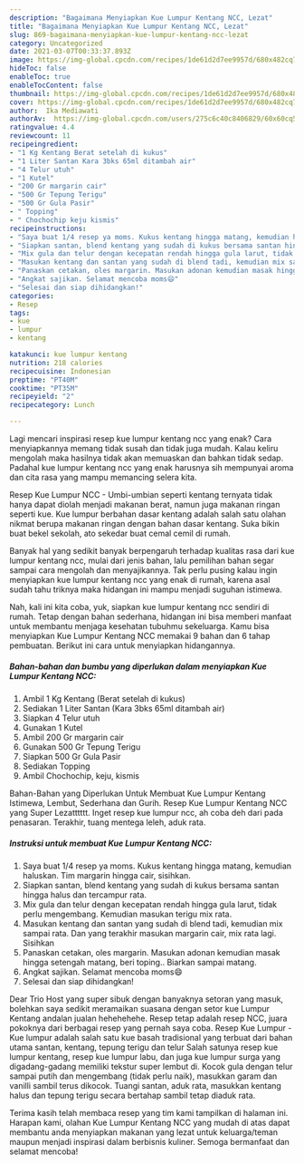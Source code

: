 ```yaml
---
description: "Bagaimana Menyiapkan Kue Lumpur Kentang NCC, Lezat"
title: "Bagaimana Menyiapkan Kue Lumpur Kentang NCC, Lezat"
slug: 869-bagaimana-menyiapkan-kue-lumpur-kentang-ncc-lezat
category: Uncategorized
date: 2021-03-07T00:33:37.893Z
image: https://img-global.cpcdn.com/recipes/1de61d2d7ee9957d/680x482cq70/kue-lumpur-kentang-ncc-foto-resep-utama.jpg
hideToc: false
enableToc: true
enableTocContent: false
thumbnail: https://img-global.cpcdn.com/recipes/1de61d2d7ee9957d/680x482cq70/kue-lumpur-kentang-ncc-foto-resep-utama.jpg
cover: https://img-global.cpcdn.com/recipes/1de61d2d7ee9957d/680x482cq70/kue-lumpur-kentang-ncc-foto-resep-utama.jpg
author:  Ika Mediawati
authorAv:  https://img-global.cpcdn.com/users/275c6c40c8406829/60x60cq50/avatar.jpg
ratingvalue: 4.4
reviewcount: 11
recipeingredient:
- "1 Kg Kentang Berat setelah di kukus"
- "1 Liter Santan Kara 3bks 65ml ditambah air"
- "4 Telur utuh"
- "1 Kutel"
- "200 Gr margarin cair"
- "500 Gr Tepung Terigu"
- "500 Gr Gula Pasir"
- " Topping"
- " Chochochip keju kismis"
recipeinstructions:
- "Saya buat 1/4 resep ya moms. Kukus kentang hingga matang, kemudian haluskan. Tim margarin hingga cair, sisihkan."
- "Siapkan santan, blend kentang yang sudah di kukus bersama santan hingga halus dan tercampur rata."
- "Mix gula dan telur dengan kecepatan rendah hingga gula larut, tidak perlu mengembang. Kemudian masukan terigu mix rata."
- "Masukan kentang dan santan yang sudah di blend tadi, kemudian mix sampai rata. Dan yang terakhir masukan margarin cair, mix rata lagi. Sisihkan"
- "Panaskan cetakan, oles margarin. Masukan adonan kemudian masak hingga setengah matang, beri toping.. Biarkan sampai matang."
- "Angkat sajikan. Selamat mencoba moms😄"
- "Selesai dan siap dihidangkan!"
categories:
- Resep
tags:
- kue
- lumpur
- kentang

katakunci: kue lumpur kentang 
nutrition: 218 calories
recipecuisine: Indonesian
preptime: "PT40M"
cooktime: "PT35M"
recipeyield: "2"
recipecategory: Lunch

---
```



Lagi mencari inspirasi resep kue lumpur kentang ncc yang enak? Cara menyiapkannya memang tidak susah dan tidak juga mudah. Kalau keliru mengolah maka hasilnya tidak akan memuaskan dan bahkan tidak sedap. Padahal kue lumpur kentang ncc yang enak harusnya sih mempunyai aroma dan cita rasa yang mampu memancing selera kita.


Resep Kue Lumpur NCC - Umbi-umbian seperti kentang ternyata tidak hanya dapat diolah menjadi makanan berat, namun juga makanan ringan seperti kue. Kue lumpur berbahan dasar kentang adalah salah satu olahan nikmat berupa makanan ringan dengan bahan dasar kentang. Suka bikin buat bekel sekolah, ato sekedar buat cemal cemil di rumah.

Banyak hal yang sedikit banyak berpengaruh terhadap kualitas rasa dari kue lumpur kentang ncc, mulai dari jenis bahan, lalu pemilihan bahan segar sampai cara mengolah dan menyajikannya. Tak perlu pusing kalau ingin menyiapkan kue lumpur kentang ncc yang enak di rumah, karena asal sudah tahu triknya maka hidangan ini mampu menjadi suguhan istimewa.


Nah, kali ini kita coba, yuk, siapkan kue lumpur kentang ncc sendiri di rumah. Tetap dengan bahan sederhana, hidangan ini bisa memberi manfaat untuk membantu menjaga kesehatan tubuhmu sekeluarga. Kamu bisa menyiapkan Kue Lumpur Kentang NCC memakai 9 bahan dan 6 tahap pembuatan. Berikut ini cara untuk menyiapkan hidangannya.

<!--inarticleads1-->

##### Bahan-bahan dan bumbu yang diperlukan dalam menyiapkan Kue Lumpur Kentang NCC:

1. Ambil 1 Kg Kentang (Berat setelah di kukus)
1. Sediakan 1 Liter Santan (Kara 3bks 65ml ditambah air)
1. Siapkan 4 Telur utuh
1. Gunakan 1 Kutel
1. Ambil 200 Gr margarin cair
1. Gunakan 500 Gr Tepung Terigu
1. Siapkan 500 Gr Gula Pasir
1. Sediakan  Topping
1. Ambil  Chochochip, keju, kismis


Bahan-Bahan yang Diperlukan Untuk Membuat Kue Lumpur Kentang Istimewa, Lembut, Sederhana dan Gurih. Resep Kue Lumpur Kentang NCC yang Super Lezatttttt. Inget resep kue lumpur ncc, ah coba deh dari pada penasaran. Terakhir, tuang mentega leleh, aduk rata. 

<!--inarticleads2-->

##### Instruksi untuk membuat Kue Lumpur Kentang NCC:

1. Saya buat 1/4 resep ya moms. Kukus kentang hingga matang, kemudian haluskan. Tim margarin hingga cair, sisihkan.
1. Siapkan santan, blend kentang yang sudah di kukus bersama santan hingga halus dan tercampur rata.
1. Mix gula dan telur dengan kecepatan rendah hingga gula larut, tidak perlu mengembang. Kemudian masukan terigu mix rata.
1. Masukan kentang dan santan yang sudah di blend tadi, kemudian mix sampai rata. Dan yang terakhir masukan margarin cair, mix rata lagi. Sisihkan
1. Panaskan cetakan, oles margarin. Masukan adonan kemudian masak hingga setengah matang, beri toping.. Biarkan sampai matang.
1. Angkat sajikan. Selamat mencoba moms😄
1. Selesai dan siap dihidangkan!

Dear Trio Host yang super sibuk dengan banyaknya setoran yang masuk, bolehkan saya sedikit meramaikan suasana dengan setor kue Lumpur Kentang andalan jualan hehehehehe. Resep tetap adalah resep NCC, juara pokoknya dari berbagai resep yang pernah saya coba. Resep Kue Lumpur - Kue lumpur adalah salah satu kue basah tradisional yang terbuat dari bahan utama santan, kentang, tepung terigu dan telur Salah satunya resep kue lumpur kentang, resep kue lumpur labu, dan juga kue lumpur surga yang digadang-gadang memiliki tekstur super lembut di. Kocok gula dengan telur sampai putih dan mengembang (tidak perlu naik), masukkan garam dan vanilli sambil terus dikocok. Tuangi santan, aduk rata, masukkan kentang halus dan tepung terigu secara bertahap sambil tetap diaduk rata. 

Terima kasih telah membaca resep yang tim kami tampilkan di halaman ini. Harapan kami, olahan Kue Lumpur Kentang NCC yang mudah di atas dapat membantu anda menyiapkan makanan yang lezat untuk keluarga/teman maupun menjadi inspirasi dalam berbisnis kuliner. Semoga bermanfaat dan selamat mencoba!
